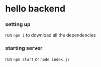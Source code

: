 # hello backend

### setting up

run `npm i` to download all the dependencies

### starting server

run `npm start` or `node index.js`